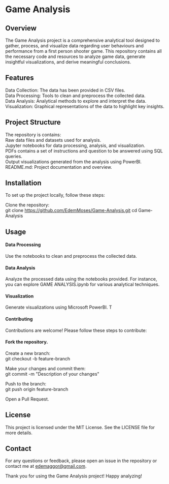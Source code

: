 # Game Analysis
## Overview
The Game Analysis project is a comprehensive analytical tool designed to gather, process, and visualize data regarding user behaviours and performance from a first person shooter game. This repository contains all the necessary code and resources to analyze game data, generate insightful visualizations, and derive meaningful conclusions.

## Features
Data Collection: The data has been provided in CSV files.  
Data Processing: Tools to clean and preprocess the collected data.  
Data Analysis: Analytical methods to explore and interpret the data.  
Visualization: Graphical representations of the data to highlight key insights.

## Project Structure
The repository is contains:  
Raw data files and datasets used for analysis.  
Jupyter notebooks for data processing, analysis, and visualization.  
PDFs contains a set of instructions and question to be answered using SQL queries.  
Output visualizations generated from the analysis using PowerBI.  
README.md: Project documentation and overview.

## Installation
To set up the project locally, follow these steps:

Clone the repository:  
git clone https://github.com/EdemMoses/Game-Analysis.git
cd Game-Analysis


## Usage

#### Data Processing
Use the notebooks to clean and preprocess the collected data. 

#### Data Analysis
Analyze the processed data using the notebooks provided. For instance, you can explore GAME ANALYSIS.ipynb for various analytical techniques.

#### Visualization
Generate visualizations using Microsoft PowerBI. T

#### Contributing
Contributions are welcome! Please follow these steps to contribute:

#### Fork the repository.
Create a new branch:  
git checkout -b feature-branch

Make your changes and commit them:  
git commit -m "Description of your changes"

Push to the branch:  
git push origin feature-branch

Open a Pull Request.

## License
This project is licensed under the MIT License. See the LICENSE file for more details.

## Contact
For any questions or feedback, please open an issue in the repository or contact me at edemaggor@gmail.com.

Thank you for using the Game Analysis project! Happy analyzing!
